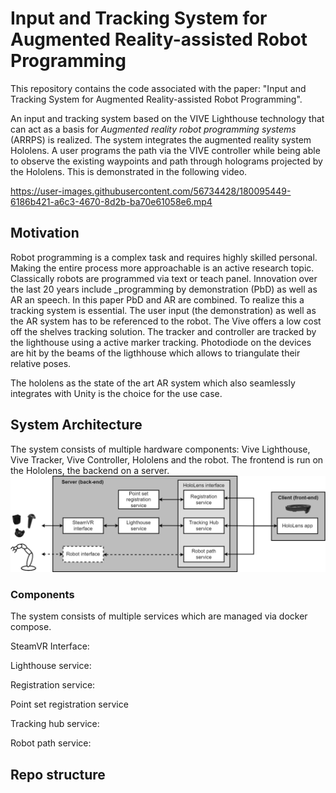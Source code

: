 # Input and Tracking System for Augmented Reality-assisted Robot Programming

This repository contains the code associated with the paper: "Input and Tracking System for Augmented Reality-assisted Robot Programming".

An input and tracking system based on the VIVE Lighthouse technology that can act as a basis for _Augmented reality robot programming systems_ (ARRPS) is realized. The system integrates the augmented reality system Hololens. A user programs the path via the VIVE controller while being able to observe the existing waypoints and path through holograms projected by the Hololens. This is demonstrated in the following video.

https://user-images.githubusercontent.com/56734428/180095449-6186b421-a6c3-4670-8d2b-ba70e61058e6.mp4

## Motivation

Robot programming is a complex task and requires highly skilled personal. Making the entire process more approachable is an active research topic. Classically robots are programmed via text or teach panel. Innovation over the last 20 years include _programming by demonstration (PbD) as well as AR an speech. In this paper PbD and AR are combined. To realize this a tracking system is essential. The user input (the demonstration) as well as the AR system has to be referenced to the robot. The Vive offers a low cost off the shelves tracking solution.
The tracker and controller are tracked by the lighthouse using a active marker tracking. Photodiode on the devices are hit by the beams of the ligthhouse which allows to triangulate their relative poses. 

The hololens as the state of the art AR system which also seamlessly integrates with Unity is the choice for the use case.

## System Architecture

The system consists of multiple hardware components: Vive Lighthouse, Vive Tracker, Vive Controller, Hololens and the robot. The frontend is run on the Hololens, the backend on a server. 
![Architecture](https://github.com/MarvinGravert/ViveBasedArrpsPlatform/blob/master/docs/architecture.png)

### Components

The system consists of multiple services which are managed via docker compose.

SteamVR Interface: 

Lighthouse service: 

Registration service: 

Point set registration service

Tracking hub service:

Robot path service: 

## Repo structure
